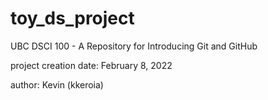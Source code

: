 # toy_ds_project
 UBC DSCI 100 - A Repository for Introducing Git and GitHub

project creation date: February 8, 2022

author: Kevin (kkeroia)

